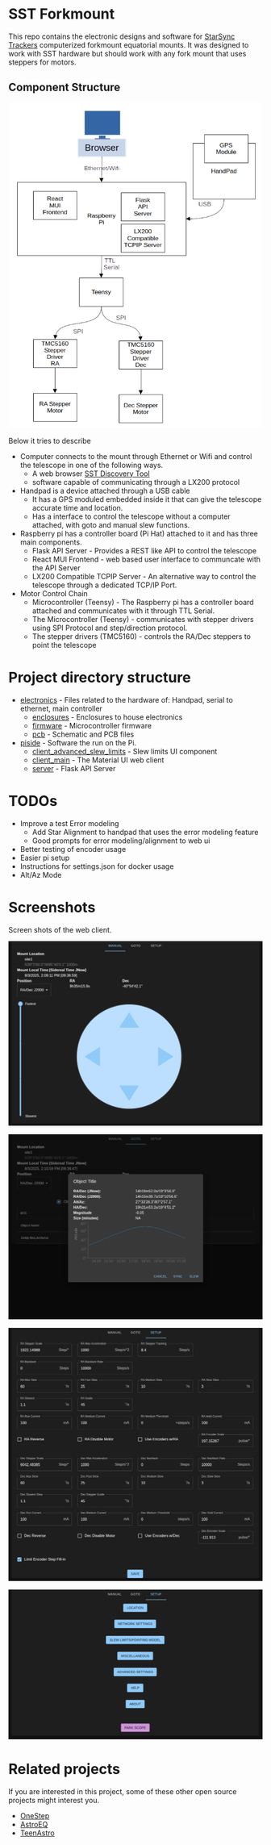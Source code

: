 # SST Forkmount

This repo contains the electronic designs and software for [StarSync Trackers](https://starsynctrackers.com/)
computerized forkmount equatorial mounts. It was designed to work with SST hardware but should work with any fork mount
that uses steppers for motors.

## Component Structure

![Diagram image on how the different components work together to make up the mount](structure_diagram.png)

Below it tries to describe

* Computer connects to the mount through Ethernet or Wifi and control the telescope in one of the following ways.
    * A web browser [SST Discovery Tool](https://github.com/bluthen/SSTForkMountDiscovery)
    * software capable of communicating through a LX200 protocol
* Handpad is a device attached through a USB cable
    * It has a GPS moduled embedded inside it that can give the telescope accurate time and location.
    * Has a interface to control the telescope without a computer attached, with goto and manual slew functions.
* Raspberry pi has a controller board (Pi Hat) attached to it and has three main components.
    * Flask API Server - Provides a REST like API to control the telescope
    * React MUI Frontend - web based user interface to communcate with the API Server
    * LX200 Compatible TCPIP Server - An alternative way to control the telescope through a dedicated TCP/IP Port.
* Motor Control Chain
    * Microcontroller (Teensy) - The Raspberry pi has a controller board attached and communicates with it through TTL
      Serial.
    * The Microcontroller (Teensy) - communicates with stepper drivers using SPI Protocol and step/direction protocol.
    * The stepper drivers (TMC5160) - controls the RA/Dec steppers to point the telescope

# Project directory structure

* [electronics](electronics) - Files related to the hardware of: Handpad, serial to ethernet, main controller
    * [enclosures](electronics/enclosures) - Enclosures to house electronics
    * [firmware](electronics/firmware) - Microcontroller firmware
    * [pcb](electronics/pcb) - Schematic and PCB files
* [piside](piside) - Software the run on the Pi.
    * [client_advanced_slew_limits](piside/client_advanced_slew_limits) - Slew limits UI component
    * [client_main](pisiude/client_main) - The Material UI web client
    * [server](piside/server) - Flask API Server

# TODOs

* Improve a test Error modeling
    * Add Star Alignment to handpad that uses the error modeling feature
    * Good prompts for error modeling/alignment to web ui
* Better testing of encoder usage
* Easier pi setup
* Instructions for settings.json for docker usage
* Alt/Az Mode

# Screenshots

Screen shots of the web client.

![Screen shot of web client software running, circle in middle control directions, side vertical slider for speed.](piside/imgs/shot1.png)

![Screen shot of web client software running, a graph with time and altitude of Arcuturus with coordinates listed](piside/imgs/shot2.png)

![Screen shot of web client software running, advanced configuration window showing settings like steps per degrees, backlash, acceleration](./piside/imgs/shot3.png)

![Screen shot of web client software running, setup menu with a set of buttons to different configuration screens](./piside/imgs/shot4.png)

# Related projects

If you are interested in this project, some of these other open source projects might interest you.

* [OneStep](https://github.com/hjd1964/OnStep)
* [AstroEQ](https://www.astroeq.co.uk/)
* [TeenAstro](https://groups.io/g/TeenAstro)